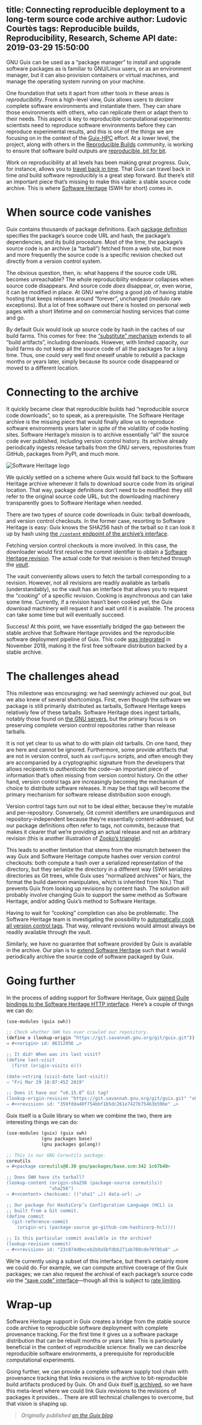 title: Connecting reproducible deployment to a long-term source code archive
author: Ludovic Courtès
tags: Reproducible builds, Reproducibility, Research, Scheme API
date: 2019-03-29 15:50:00
---

GNU Guix can be used as a “package manager” to install and upgrade
software packages as is familiar to GNU/Linux users, or as an
environment manager, but it can also provision containers or virtual
machines, and manage the operating system running on your machine.

One foundation that sets it apart from other tools in these areas is
_reproducibility_.  From a high-level view, Guix allows users to
_declare_ complete software environments and instantiate them.  They can
share those environments with others, who can replicate them or adapt
them to their needs.  This aspect is key to reproducible computational
experiments: scientists need to reproduce software environments before
they can reproduce experimental results, and this is one of the things
we are focusing on in the context of the
[Guix-HPC](https://guix-hpc.bordeaux.inria.fr) effort.  At a lower
level, the project, along with others in the [Reproducible
Builds](https://reproducible-builds.org) community, is working to ensure
that software build outputs are [reproducible,
bit for bit](https://reproducible-builds.org/docs/definition/).

Work on reproducibility at all levels has been making great progress.
Guix, for instance, allows you to [travel back in
time](https://www.gnu.org/software/guix/blog/2018/multi-dimensional-transactions-and-rollbacks-oh-my/).
That Guix can travel back in time _and_ build software reproducibly is a
great step forward.  But there’s still an important piece that’s missing
to make this viable: a stable source code archive.  This is where
[Software Heritage](https://www.softwareheritage.org) (SWH for short)
comes in.

# When source code vanishes

Guix contains thousands of package definitions.  Each [package
definition](https://www.gnu.org/software/guix/manual/en/html_node/Defining-Packages.html)
specifies the package’s source code URL and hash, the package’s
dependencies, and its build procedure.  Most of the time, the package’s
source code is an archive (a “tarball”) fetched from a web site, but
more and more frequently the source code is a specific revision checked
out directly from a version control system.

The obvious question, then, is: what happens if the source code URL
becomes unreachable?  The whole reproducibility endeavor collapses when
source code disappears.  And source code _does_ disappear, or, even
worse, it can be modified in place.  At GNU we’re doing a good job of
having stable hosting that keeps releases around “forever”, unchanged
(modulo rare exceptions).  But a lot of free software out there is
hosted on personal web pages with a short lifetime and on commercial
hosting services that come and go.

By default Guix would look up source code by hash in the caches of our
build farms.  This comes for free: the [“substitute”
mechanism](https://www.gnu.org/software/guix/manual/en/html_node/Substitutes.html)
extends to all “build artifacts”, including downloads.  However, with
limited capacity, our build farms do not keep all the source code of all
the packages for a long time.  Thus, one could very well find oneself
unable to rebuild a package months or years later, simply because its
source code disappeared or moved to a different location.

# Connecting to the archive

It quickly became clear that reproducible builds had “reproducible
source code downloads”, so to speak, as a prerequisite.  The Software
Heritage archive is the missing piece that would finally allow us to
reproduce software environments years later in spite of the volatility
of code hosting sites.  Software Heritage’s mission is to archive
essentially “all” the source code ever published, including version
control history.  Its archive already periodically ingests release
tarballs from the GNU servers, repositories from GitHub, packages from
PyPI, and much more.

![Software Heritage logo](https://www.gnu.org/software/guix/static/blog/img/software-heritage-logo-title.svg)

We quickly settled on a scheme where Guix would fall back to the
Software Heritage archive whenever it fails to download source code from
its original location.  That way, package definitions don’t need to be
modified: they still refer to the original source code URL, but the
downloading machinery transparently goes to Software Heritage when
needed.

There are two types of source code downloads in Guix: tarball downloads,
and version control checkouts.  In the former case, resorting to
Software Heritage is easy: Guix knows the SHA256 hash of the tarball so
it can look it up by hash using [the `/content` endpoint of the
archive’s
interface](https://archive.softwareheritage.org/api/1/content/raw/).

Fetching version control checkouts is more involved.  In this case, the
downloader would first resolve the commit identifier to obtain a
[Software Heritage
revision](https://archive.softwareheritage.org/api/1/revision/).  The
actual code for that revision is then fetched through the
[_vault_](https://docs.softwareheritage.org/devel/swh-vault/api.html).

The vault conveniently allows users to fetch the tarball corresponding
to a revision.  However, not all revisions are readily available as
tarballs (understandably), so the vault has an interface that allows you
to request the “_cooking_” of a specific revision.  Cooking is
asynchronous and can take some time.  Currently, if a revision hasn’t
been cooked yet, the Guix download machinery will request it and wait
until it is available.  The process can take some time but will
eventually succeed.

Success!  At this point, we have essentially bridged the gap between the
stable archive that Software Heritage provides and the reproducible
software deployment pipeline of Guix.  This code [was
integrated](https://issues.guix.info/issue/33432) in November 2018,
making it the first free software distribution backed by a stable
archive.

# The challenges ahead

This milestone was encouraging: we had seemingly achieved our goal, but
we also knew of several shortcomings.  First, even though the software
we package is still primarily distributed as tarballs, Software Heritage
keeps relatively few of these tarballs.  Software Heritage does ingest
tarballs, notably those found on [the GNU
servers](https://ftp.gnu.org/gnu/), but the primary focus is on
preserving complete version control repositories rather than release
tarballs.

It is not yet clear to us what to do with plain old tarballs.  On one
hand, they are here and cannot be ignored.  Furthermore, some provide
artifacts that are not in version control, such as `configure` scripts,
and often enough they are accompanied by a cryptographic signature from
the developers that allows recipients to _authenticate_ the code—an
important piece of information that’s often missing from version control
history.  On the other hand, version control tags are increasingly
becoming the mechanism of choice to distribute software releases.  It
may be that tags will become the primary mechanism for software release
distribution soon enough.

Version control tags turn out not to be ideal either, because they’re
mutable and per-repository.  Conversely, Git commit identifiers are
unambiguous and repository-independent because they’re essentially
content-addressed, but our package definitions often refer to tags, not
commits, because that makes it clearer that we’re providing an actual
release and not an arbitrary revision (this is another illustration of
[Zooko’s triangle](https://en.wikipedia.org/wiki/Zooko's_triangle)).

This leads to another limitation that stems from the mismatch between
the way Guix and Software Heritage compute hashes over version control
checkouts: both compute a hash over a serialized representation of the
directory, but they serialize the directory in a different way (SWH
serializes directories as Git trees, while Guix uses “normalized
archives” or Nars, the format the build daemon manipulates, which is
inherited from Nix.)  That prevents Guix from looking up revisions by
content hash.  The solution will probably involve changing Guix to
support the same method as Software Heritage, and/or adding Guix’s method
to Software Heritage.

Having to wait for “cooking” completion can also be problematic.  The
Software Heritage team is investigating the possibility to
[automatically cook all version control
tags](https://forge.softwareheritage.org/T1350).  That way, relevant
revisions would almost always be readily available through the vault.

Similarly, we have no guarantee that software provided by Guix is
available in the archive.  Our plan is to [extend Software
Heritage](https://forge.softwareheritage.org/T1352) such that it would
periodically archive the source code of software packaged by Guix.

# Going further

In the process of adding support for Software Heritage, Guix [gained
Guile bindings to the Software Heritage HTTP
interface](https://issues.guix.info/issue/33432).  Here’s a couple of
things we can do:

```scheme
(use-modules (guix swh))

;; Check whether SWH has ever crawled our repository.
(define o (lookup-origin "https://git.savannah.gnu.org/git/guix.git"))
⇒ #<<origin> id: 86312956 …>

;; It did! When was its last visit?
(define last-visit
  (first (origin-visits o)))

(date->string (visit-date last-visit))
⇒ "Fri Mar 29 10:07:45Z 2019"

;; Does it have our “v0.15.0” Git tag?
(lookup-origin-revision "https://git.savannah.gnu.org/git/guix.git" "v0.15.0")
⇒ #<<revision> id: "359fdda40f754bbf1b5dc261e7427b75463b59be" …>
```

Guix itself is a Guile library so when we combine the two, there are
interesting things we can do:

```scheme
(use-modules (guix) (guix swh)
			 (gnu packages base)
			 (gnu packages golang))

;; This is our GNU Coreutils package.
coreutils
⇒ #<package coreutils@8.30 gnu/packages/base.scm:342 1c67b40>

;; Does SWH have its tarball?
(lookup-content (origin-sha256 (package-source coreutils))
				"sha256")
⇒ #<<content> checksums: (("sha1" …)) data-url: …>

;; Our package for HashiCorp’s Configuration Language (HCL) is
;; built from a Git commit.
(define commit
  (git-reference-commit
	(origin-uri (package-source go-github-com-hashicorp-hcl))))

;; Is this particular commit available in the archive?
(lookup-revision commit)
⇒ #<<revision> id: "23c074d0eceb2b8a5bfdbb271ab780cde70f05a8" …>
```

We’re currently using a subset of this interface, but there’s certainly
more we could do.  For example, we can compute archive coverage of the
Guix packages; we can also request the archival of each package’s source
code _via_ the [“save code”
interface](https://archive.softwareheritage.org/api/1/origin/save/)—though
all this is subject to [rate
limiting](https://archive.softwareheritage.org/api/#rate-limiting).

# Wrap-up

Software Heritage support in Guix creates a bridge from the stable
source code archive to reproducible software deployment with complete
provenance tracking.  For the first time it gives us a software package
distribution that can be rebuilt months or years later.  This is
particularly beneficial in the context of reproducible science: finally
we can describe reproducible software environments, a prerequisite for
reproducible computational experiments.

Going further, we can provide a complete software supply tool chain with
provenance tracking that links revisions in the archive to
bit-reproducible build artifacts produced by Guix.  Oh and Guix itself
[is
archived](https://archive.softwareheritage.org/api/1/origin/git/url/https://git.savannah.gnu.org/git/guix.git/),
so we have this meta-level where we could link Guix revisions to the
revisions of packages it provides…  There are still technical challenges
to overcome, but that vision is shaping up.

> _Originally published [on the Guix
> blog](https://www.gnu.org/software/guix/blog/2019/connecting-reproducible-deployment-to-a-long-term-source-code-archive/)._
